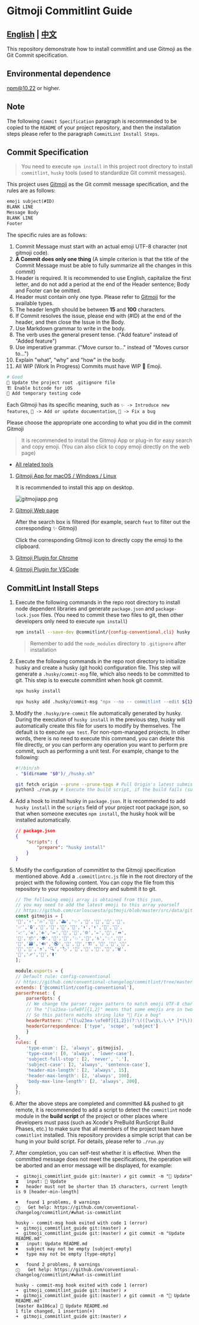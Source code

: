 # Gitmoji Commitlint Guide

## [English](README.md) | [中文](README_zh.md)

This repository demonstrate how to install commitlint and use Gitmoji as the Git Commit specification.

## Environmental dependence

npm@10.22 or higher.

## Note

The following `Commit Specification` paragraph is recommended to be copied to the `README` of your project repository,
and then the installation steps please refer to the paragraph `CommitLint Install Steps`.

## Commit Specification

> You need to execute `npm install` in this project root directory to install `commitlint`, `husky` tools (used to standardize Git commit messages).

This project uses [Gitmoji](https://gitmoji.dev) as the Git commit message specification, and the rules are as follows:

```txt
emoji subject(#ID)
BLANK LINE
Message Body
BLANK LINE
Footer
```

The specific rules are as follows:

1. Commit Message must start with an actual emoji UTF-8 character (not gitmoji code).
2. **A Commit does only one thing** (A simple criterion is that the title of the Commit Message must be able to fully summarize all the changes in this commit)
3. Header is required. It is recommended to use English, capitalize the first letter, and do not add a period at the end of the Header sentence; Body and Footer can be omitted.
4. Header must contain only one type. Please refer to [Gitmoji](https://gitmoji.dev) for the available types.
5. The header length should be between **15** and **100** characters.
6. If Commit resolves the issue, please end with (#ID) at the end of the header, and then close the Issue in the Body.
7. Use Markdown grammar to write in the body.
8. The verb uses the general present tense. ("Add feature" instead of "Added feature")
9. Use imperative grammar. ("Move cursor to..." instead of "Moves cursor to...")
10. Explain "what", "why" and "how" in the body.
11. All WIP (Work In Progress) Commits must have WIP 🚧 Emoji.

```sh
# Good
🙈 Update the project root .gitignore file
🏗 Enable bitcode for iOS
🚧 Add temporary testing code
```

Each Gitmoji has its specific meaning, such as `✨ -> Introduce new features`, `📝 -> Add or update documentation`, `🐛 -> Fix a bug`

Please choose the appropriate one according to what you did in the commit Gitmoji

> It is recommended to install the Gitmoji App or plug-in for easy search and copy emoji. (You can also click to copy emoji directly on the web page)

- [All related tools](https://gitmoji.dev/related-tools)

1. [Gitmoji App for macOS / Windows / Linux](https://github.com/patrick-fu/GitmojiApp)

    It is recommended to install this app on desktop.

    ![gitmojiapp.png](./gitmojiapp.png)

2. [Gitmoji Web page](https://gitmoji.dev)

    After the search box is filtered (for example, search `feat` to filter out the corresponding ✨ Gitmoji)

    Click the corresponding Gitmoji icon to directly copy the emoji to the clipboard.

3. [Gitmoji Plugin for Chrome](https://github.com/johannchopin/gitmoji-browser-extension)

4. [Gitmoji Plugin for VSCode](https://github.com/vtrois/gitmoji-vscode)

## CommitLint Install Steps

1. Execute the following commands in the repo root directory to install node dependent libraries and generate `package.json` and `package-lock.json` files. (You need to commit these two files to git, then other developers only need to execute `npm install`)

    ```sh
    npm install --save-dev @commitlint/{config-conventional,cli} husky
    ```

    > Remember to add the `node_modules` directory to `.gitignore` after installation

2. Execute the following commands in the repo root directory to initialize husky and create a husky (git hook) configuration file. This step will generate a `.husky/commit-msg` file, which also needs to be committed to git. This step is to execute commitlint when hook git commit.

    ```sh
    npx husky install

    npx husky add .husky/commit-msg "npx --no -- commitlint --edit ${1}"
    ```

3. Modify the `.husky/pre-commit` file automatically generated by husky. During the execution of `husky install` in the previous step, husky will automatically create this file for users to modify by themselves. The default is to execute `npm test`. For non-npm-managed projects, In other words, there is no need to execute this command, you can delete this file directly, or you can perform any operation you want to perform pre commit, such as performing a unit test. For example, change to the following:

    ```sh
    #!/bin/sh
    . "$(dirname "$0")/_/husky.sh"

    git fetch origin --prune --prune-tags # Pull Origin's latest submission and prune local redundant tags
    python3 ./run.py # Execute the build script, if the build fails (such as sys.exit(1) in the middle), the commit will be aborted
    ```

4. Add a hook to install husky in `package.json`. It is recommended to add `husky install` in the `scripts` field of your project root package json, so that when someone executes `npm install`, the husky hook will be installed automatically.

    ```json
    // package.json
    {
        "scripts": {
            "prepare": "husky install"
        }
    }
    ```

5. Modify the configuration of commitlint to the Gitmoji specification mentioned above. Add a `.commitlintrc.js` file in the root directory of the project with the following content. You can copy the file from this repository to your repository directory and submit it to git.

    ```js
    // The following emoji array is obtained from this json,
    // you may need to add the latest emoji to this array yourself
    // https://github.com/carloscuesta/gitmoji/blob/master/src/data/gitmojis.json
    const gitmojis = [
    '🎨','⚡️','🔥','🐛','🚑','✨','📝','🚀','💄','🎉',
    '✅','🔒','🔖','🚨','🚧','💚','⬇️','⬆️','📌','👷',
    '📈','♻️','➕','➖','🔧','🔨','🌐','✏️','💩','⏪',
    '🔀','📦','👽','🚚','📄','💥','🍱','♿️','💡','🍻',
    '💬','🗃','🔊','🔇','👥','🚸','🏗','📱','🤡','🥚',
    '🙈','📸','⚗','🔍','🏷️','🌱','🚩','🥅','💫','🗑',
    '🛂','🩹','🧐','⚰️'
    ];

    module.exports = {
    // Default rule: config-conventional
    // https://github.com/conventional-changelog/commitlint/tree/master/%40commitlint/config-conventional#rules
    extends: ['@commitlint/config-conventional'],
    parserPreset: {
        parserOpts: {
        // We change the parser regex pattern to match emoji UTF-8 character
        // The "[\u23ea-\ufe0f]{1,2}" means that some emojis are in two bytes but not one
        // So this pattern matchs string like "🐛 Fix a bug"
        headerPattern: /^([\u23ea-\ufe0f]{1,2})(?:\(([\w\$\.\-\* ]*)\))? (.*)$/,
        headerCorrespondence: ['type', 'scope', 'subject']
        }
    },
    rules: {
        'type-enum': [2, 'always', gitmojis],
        'type-case': [0, 'always', 'lower-case'],
        'subject-full-stop': [2, 'never', '.'],
        'subject-case': [2, 'always', 'sentence-case'],
        'header-min-length': [2, 'always', 15],
        'header-max-length': [2, 'always', 100],
        'body-max-line-length': [2, 'always', 200],
    }
    };
    ```

6. After the above steps are completed and committed && pushed to git remote, it is recommended to add a script to detect the `commitlint` node module in the **build script** of the project or other places where developers must pass (such as Xcode's PreBuild RunScript Build Phases, etc.) to make sure that all members of the project team have `commitlint` installed. This repository provides a simple script that can be hung in your build script. For details, please refer to `./run.py`

7. After completion, you can self-test whether it is effective. When the committed message does not meet the specifications, the operation will be aborted and an error message will be displayed, for example:

    ```blank
    ➜  gitmoji_commitlint_guide git:(master) ✗ git commit -m "📝 Update"
    ⧗   input: 📝 Update
    ✖   header must not be shorter than 15 characters, current length is 9 [header-min-length]

    ✖   found 1 problems, 0 warnings
    ⓘ   Get help: https://github.com/conventional-changelog/commitlint/#what-is-commitlint

    husky - commit-msg hook exited with code 1 (error)
    ➜  gitmoji_commitlint_guide git:(master) ✗
    ➜  gitmoji_commitlint_guide git:(master) ✗ git commit -m "Update README.md"
    ⧗   input: Update README.md
    ✖   subject may not be empty [subject-empty]
    ✖   type may not be empty [type-empty]

    ✖   found 2 problems, 0 warnings
    ⓘ   Get help: https://github.com/conventional-changelog/commitlint/#what-is-commitlint

    husky - commit-msg hook exited with code 1 (error)
    ➜  gitmoji_commitlint_guide git:(master) ✗
    ➜  gitmoji_commitlint_guide git:(master) ✗ git commit -m "📝 Update README.md"
    [master 8a186ca] 📝 Update README.md
    1 file changed, 1 insertion(+)
    ➜  gitmoji_commitlint_guide git:(master) ✗
    ```
